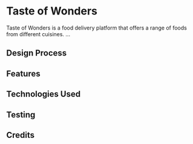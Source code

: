 # Taste of Wonders
Taste of Wonders is a food delivery platform that offers a range of foods from different cuisines.
...
## Design Process

## Features
## Technologies Used
## Testing
## Credits